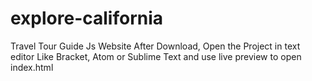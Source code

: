 # explore-california
Travel Tour Guide Js Website
After Download, Open the Project in text editor Like Bracket, Atom or Sublime Text and use live preview to open index.html

